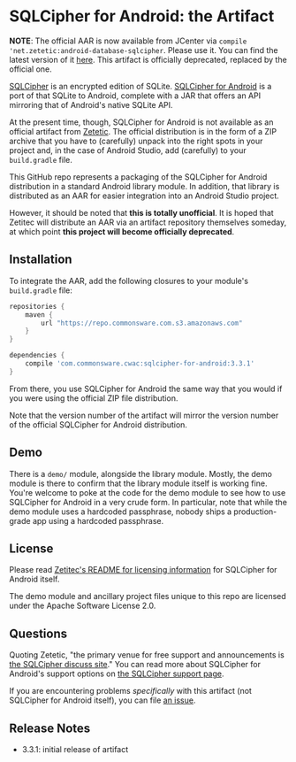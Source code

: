# SQLCipher for Android: the Artifact

**NOTE**: The official AAR is now available from JCenter via `compile 'net.zetetic:android-database-sqlcipher`. Please use it. You can find the latest version of it [here](https://mvnrepository.com/artifact/net.zetetic/android-database-sqlcipher). This artifact is officially deprecated, replaced by the official one.

[SQLCipher](https://www.zetetic.net/sqlcipher) is an encrypted
edition of SQLite.
[SQLCipher for Android](https://www.zetetic.net/sqlcipher/sqlcipher-for-android/)
is a port of that SQLite to Android, complete with a JAR that
offers an API mirroring that of Android's native SQLite API.

At the present time, though, SQLCipher for Android is not
available as an official artifact from [Zetetic](https://www.zetetic.net).
The official distribution is in the form of a ZIP archive
that you have to (carefully) unpack into the right spots in your
project and, in the case of Android Studio, add (carefully)
to your `build.gradle` file.

This GitHub repo represents a packaging of the SQLCipher for
Android distribution in a standard Android library module.
In addition, that library is distributed as an AAR for easier
integration into an Android Studio project.

However, it should be noted that **this is totally unofficial**.
It is hoped that Zetitec will distribute an AAR via an artifact
repository themselves someday, at which point
**this project will become officially deprecated**.

Installation
------------
To integrate the AAR, add the following closures to your
module's `build.gradle` file:

```groovy
repositories {
    maven {
        url "https://repo.commonsware.com.s3.amazonaws.com"
    }
}

dependencies {
    compile 'com.commonsware.cwac:sqlcipher-for-android:3.3.1'
}
```

From there, you use SQLCipher for Android the same way that you
would if you were using the official ZIP file distribution.

Note that the version number of the artifact will mirror
the version number of the official SQLCipher for Android distribution.

Demo
----
There is a `demo/` module, alongside the library module. Mostly,
the demo module is there to confirm that the library module
itself is working fine. You're welcome to poke at the code for
the demo module to see how to use SQLCipher for Android in a very
crude form. In particular, note that while the demo module uses
a hardcoded passphrase, nobody
ships a production-grade app using a hardcoded passphrase.

License
-------
Please read [Zetitec's README for licensing information](https://github.com/sqlcipher/android-database-sqlcipher#license)
for SQLCipher for Android itself.

The demo module and ancillary project files unique to this
repo are licensed under the Apache Software License 2.0.

Questions
---------
Quoting Zetetic, "the primary venue for free support and
announcements is [the SQLCipher discuss site](https://discuss.zetetic.net/category/sqlcipher)."
You can read more about SQLCipher for Android's support
options on [the SQLCipher support page](https://www.zetetic.net/sqlcipher/support/).

If you are encountering problems *specifically* with this
artifact (not SQLCipher for Android itself), you can
file [an issue](issues).

Release Notes
-------------
- 3.3.1: initial release of artifact
